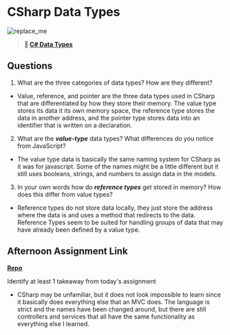 # CSharp Data Types

![replace_me](https://codeworks.blob.core.windows.net/public/assets/img/illustrations/placeholder.svg)

> **📖 [C# Data Types](https://codeworksacademy.com/fs-student-guide/resources/wk10/01-CSharp-Generics)**

## Questions

1. What are the three categories of data types? How are they different?

- Value, reference, and pointer are the three data types used in CSharp that are differentiated by how they store their memory. The value type stores its data it its own memory space, the reference type stores the data in another address, and the pointer type stores data into an identifier that is written on a declaration.

2. What are the ***value-type*** data types? What differences do you notice from JavaScript?

- The value type data is basically the same naming system for CSharp as it was for javascript. Some of the names might be a little different but it still uses booleans, strings, and numbers to assign data in the models.

3. In your own words how do ***reference types*** get stored in memory? How does this differ from value types?

- Reference types do not store data locally, they just store the address where the data is and uses a method that redirects to the data. Reference Types seem to be suited for handling groups of data that may have already been defined by a value type.


## Afternoon Assignment Link

**[Repo](https://github.com/doctorgrant99/todo_list)**

Identify at least 1 takeaway from today's assignment

- CSharp may be unfamiliar, but it does not look impossible to learn since it basically does everything else that an MVC does. The language is strict and the names have been changed around, but there are still controllers and services that all have the same functionality as everything else I learned.
